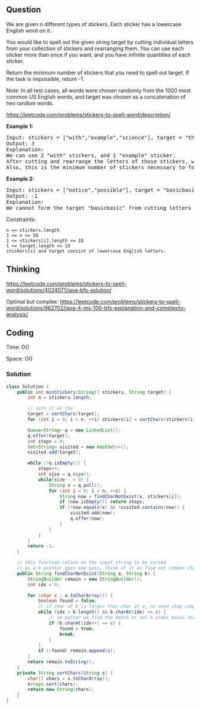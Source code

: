 ## Question
We are given n different types of stickers. Each sticker has a lowercase English word on it.

You would like to spell out the given string target by cutting individual letters from your collection of stickers and rearranging them. You can use each sticker more than once if you want, and you have infinite quantities of each sticker.

Return the minimum number of stickers that you need to spell out target. If the task is impossible, return -1.

Note: In all test cases, all words were chosen randomly from the 1000 most common US English words, and target was chosen as a concatenation of two random words.

https://leetcode.com/problems/stickers-to-spell-word/description/

**Example 1:**
<pre>
Input: stickers = ["with","example","science"], target = "thehat"
Output: 3
Explanation:
We can use 2 "with" stickers, and 1 "example" sticker.
After cutting and rearrange the letters of those stickers, we can form the target "thehat".
Also, this is the minimum number of stickers necessary to form the target string.
</pre>

**Example 2:**
<pre>
Input: stickers = ["notice","possible"], target = "basicbasic"
Output: -1
Explanation:
We cannot form the target "basicbasic" from cutting letters from the given stickers.
</pre>

Constraints:

    n == stickers.length
    1 <= n <= 50
    1 <= stickers[i].length <= 10
    1 <= target.length <= 15
    stickers[i] and target consist of lowercase English letters.



## Thinking
https://leetcode.com/problems/stickers-to-spell-word/solutions/4024071/java-bfs-solution/

Optimal but complex: https://leetcode.com/problems/stickers-to-spell-word/solutions/962702/java-4-ms-100-bfs-explanation-and-complexity-analysis/

## Coding
Time: O()

Space: O()

### Solution
```java
class Solution {
    public int minStickers(String[] stickers, String target) {
        int n = stickers.length;

        // sort it as the 
        target = sortChars(target);
        for (int i = 0; i < n; ++i) stickers[i] = sortChars(stickers[i]);

        Queue<String> q = new LinkedList();
        q.offer(target);
        int steps = 0;
        Set<String> visited = new HashSet<>();
        visited.add(target);

        while (!q.isEmpty()) {
            steps++;
            int size = q.size();
            while(size-- > 0) {
                String x = q.poll();
                for (int i = 0; i < n; ++i) {
                    String now = findCharNotExist(x, stickers[i]);
                    if (now.isEmpty()) return steps;
                    if (!now.equals(x) && !visited.contains(now)) {
                        visited.add(now);
                        q.offer(now);
                    }
                }
            }
        }
        return -1;
    }

    // this function relies on the input string to be sorted
    // as a b pointer goes one pass, think of it as find not common characters in two string
    public String findCharNotExist(String a, String b) {
        StringBuilder remain = new StringBuilder();
        int idx = 0;

        for (char c : a.toCharArray()) {
            boolean found = false;
            // if char at b is larger than char at a, no need stop compare and move 'a' pointer 
            while (idx < b.length() && b.charAt(idx) <= c) {
                // no matter we find the match or not b index moves forward until we met stop condition above
                if (b.charAt(idx++) == c) {
                    found = true;
                    break;
                }
            }
            if (!found) remain.append(c);
        }
        return remain.toString();
    }
    private String sortChars(String s) {
        char[] chars = s.toCharArray();
        Arrays.sort(chars);
        return new String(chars);
    }
}


```
